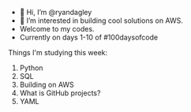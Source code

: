 - 👋 Hi, I’m @ryandagley
- 👀 I’m interested in building cool solutions on AWS.
- Welcome to my codes.
- Currently on days 1-10 of #100daysofcode

Things I'm studying this week:
1. Python
2. SQL
3. Building on AWS
4. What is GitHub projects?
5. YAML

<!---
ryandagley/ryandagley is a ✨ special ✨ repository because its `README.md` (this file) appears on your GitHub profile.
You can click the Preview link to take a look at your changes.
--->
